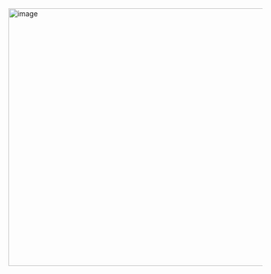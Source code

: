 <img width="1800" height="510" alt="image" src="https://github.com/user-attachments/assets/740cac90-a5cd-41d4-9a06-46da481e2b5f" />
